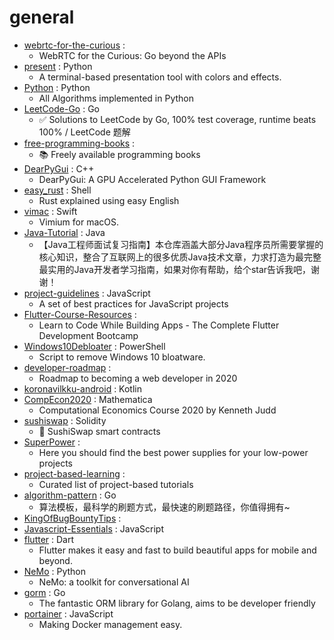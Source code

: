 # general
- [webrtc-for-the-curious](https://github.com/webrtc-for-the-curious/webrtc-for-the-curious) : 
  - WebRTC for the Curious: Go beyond the APIs
- [present](https://github.com/vinayak-mehta/present) : Python
  - A terminal-based presentation tool with colors and effects.
- [Python](https://github.com/TheAlgorithms/Python) : Python
  - All Algorithms implemented in Python
- [LeetCode-Go](https://github.com/halfrost/LeetCode-Go) : Go
  - ✅ Solutions to LeetCode by Go, 100% test coverage, runtime beats 100% / LeetCode 题解
- [free-programming-books](https://github.com/EbookFoundation/free-programming-books) : 
  - 📚 Freely available programming books
- [DearPyGui](https://github.com/hoffstadt/DearPyGui) : C++
  - DearPyGui: A GPU Accelerated Python GUI Framework
- [easy_rust](https://github.com/Dhghomon/easy_rust) : Shell
  - Rust explained using easy English
- [vimac](https://github.com/dexterleng/vimac) : Swift
  - Vimium for macOS.
- [Java-Tutorial](https://github.com/h2pl/Java-Tutorial) : Java
  - 【Java工程师面试复习指南】本仓库涵盖大部分Java程序员所需要掌握的核心知识，整合了互联网上的很多优质Java技术文章，力求打造为最完整最实用的Java开发者学习指南，如果对你有帮助，给个star告诉我吧，谢谢！
- [project-guidelines](https://github.com/elsewhencode/project-guidelines) : JavaScript
  - A set of best practices for JavaScript projects
- [Flutter-Course-Resources](https://github.com/londonappbrewery/Flutter-Course-Resources) : 
  - Learn to Code While Building Apps - The Complete Flutter Development Bootcamp
- [Windows10Debloater](https://github.com/Sycnex/Windows10Debloater) : PowerShell
  - Script to remove Windows 10 bloatware.
- [developer-roadmap](https://github.com/kamranahmedse/developer-roadmap) : 
  - Roadmap to becoming a web developer in 2020
- [koronavilkku-android](https://github.com/THLfi/koronavilkku-android) : Kotlin
- [CompEcon2020](https://github.com/KennethJudd/CompEcon2020) : Mathematica
  - Computational Economics Course 2020 by Kenneth Judd
- [sushiswap](https://github.com/sushiswap/sushiswap) : Solidity
  - 🍣 SushiSwap smart contracts
- [SuperPower](https://github.com/SensorsIot/SuperPower) : 
  - Here you should find the best power supplies for your low-power projects
- [project-based-learning](https://github.com/tuvtran/project-based-learning) : 
  - Curated list of project-based tutorials
- [algorithm-pattern](https://github.com/greyireland/algorithm-pattern) : Go
  - 算法模板，最科学的刷题方式，最快速的刷题路径，你值得拥有~
- [KingOfBugBountyTips](https://github.com/OfJAAH/KingOfBugBountyTips) : 
- [Javascript-Essentials](https://github.com/LetsUpgrade/Javascript-Essentials) : JavaScript
- [flutter](https://github.com/flutter/flutter) : Dart
  - Flutter makes it easy and fast to build beautiful apps for mobile and beyond.
- [NeMo](https://github.com/NVIDIA/NeMo) : Python
  - NeMo: a toolkit for conversational AI
- [gorm](https://github.com/go-gorm/gorm) : Go
  - The fantastic ORM library for Golang, aims to be developer friendly
- [portainer](https://github.com/portainer/portainer) : JavaScript
  - Making Docker management easy.
